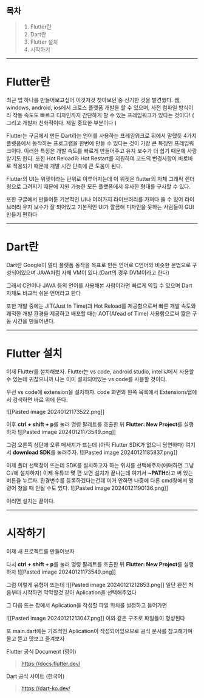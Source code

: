 
## 목차
>1. Flutter란
>2. Dart란 
>3. Flutter 설치
>4. 시작하기

---
# Flutter란
최근 앱 하나를 만들어보고싶어 이것저것 찾아보던 중 신기한 것을 발견했다.
웹, windows, android, ios에서 크로스 플랫폼 개발을 할 수 있으며, 사전 컴파일 방식이라 작동 속도도 빠르고 디자인까지 간단하게 할 수 있는 프레임워크가 있다는 것이다! 
( 그리고 개발자 친화적이다. 제일 중요한 부분이다 )

Flutter는 구글에서 만든 Dart라는 언어를 사용하는 프레임워크로 위에서 말했듯 4가지 플랫폼에서 동작하는 프로그램을 한번에 만들 수 있다는 것이 가장 큰 특징인 프레임워크이다. 이러한 특징은 개발 속도를 빠르게 만들어주고 유지 보수가 더 쉽기 때문에 사랑받기도 한다.
또한 Hot Reload와 Hot Restart를 지원하여 코드의 변경사항이 바로바로 적용되기 때문에 개발 시간 단축에 큰 도움이 된다.

Flutter의 UI는 위젯이라는 단위로 이루어지는데 이 위젯은 flutter의 자체 그래픽 렌더링으로 그려지기 때문에 지원 가능한 모든 플랫폼에서 유사한 형태를 구사할 수 있다. 

또한 구글에서 만들어둔 기본적인 UI나 여러가지 라이브러리를 가져다 쓸 수 있어 라이브러리 유지 보수가 잘 되어있고 기본적인 UI가 깔끔해 디자인을 못하는 사람들이 GUI만들기 편하다

---
# Dart란
Dart란 Google이 멀티 플랫폼 동작을 목표로 만든 언어로 C언어와 비슷한 문법으로 구성되어있으며 JAVA처럼 자체 VM이 있다.(Dart의 경우 DVM이라고 한다)

그래서 C언어나 JAVA 등의 언어를 사용해본 사람이라면 빠르게 익힐 수 있으며 Dart 자체도 비교적 쉬운 언어라고 한다

또한 개발 중에는 JIT(Just In Time)과 Hot Reload를 제공함으로써 빠른 개발 속도와 쾌적한 개발 환경을 제공하고 배포할 때는 AOT(Afead of Time) 사용함으로써 짧은 구동 시간을 만들어낸다.

---

# Flutter 설치
이제 Flutter를 설치해보자. 
Flutter는 vs code, android studio, intelliJ에서 사용할 수 있는데 귀찮으니까 나는 이미 설치되어있는 vs code를 사용할 것이다.

우선 vs code에 extension을 설치하자. code 화면의 왼쪽 목록에서 Extensions탭에서 검색하면 바로 위에 뜬다.

![[Pasted image 20240121173522.png]]

이후 **ctrl + shift + p**를 눌러 명령 팔레트를 호출한 뒤 **Flutter: New Project**를 실행하자
![[Pasted image 20240121173549.png]]

그럼 오른쪽 상단에 오류 메세지가 뜨는데 (아직 Flutter SDK가 없으니 당연하다) 여기서 **download SDK**를 눌러주자.
![[Pasted image 20240121185837.png]]

이제 폴더 선택창이 뜨는데 SDK를 설치하고자 하는 위치를 선택해주자(애매하면 그냥 C:/에 설치하자)
이제 유튜브 몇 편 보면 설치가 끝나는데 여기서 **~PATH**라고 써 있는 버튼을 누르자. 환경변수를 등록하겠다는건데 이거 안하면 나중에 다른 cmd창에서 명령어 쳤을 때 안될 수도 있다.
![[Pasted image 20240121190136.png]]

이러면 설치는 끝이다.

---

# 시작하기
이제 새 프로젝트를 만들어보자

다시 **ctrl + shift + p**를 눌러 명령 팔레트를 호출한 뒤 **Flutter: New Project**를 실행하자
![[Pasted image 20240121173549.png]]

그럼 이렇게 유형이 뜨는데
![[Pasted image 20240121212853.png]]
일단 완전 처음부터 시작하면 막막할것 같아 Aplication을 선택해주었다

그 다음 뜨는 창에서 Aplication을 작성할 파일 위치를 설정하고 들어가면

![[Pasted image 20240121213047.png]]
이와 같은 구조로 파일들이 형성된다

또 main.dart에는 기초적인 Aplication이 작성되어있으므로 공식 문서를 참고해가며 물고 뜯고 맛보고 즐겨보자

Flutter 공식 Document (영어)
>https://docs.flutter.dev/

Dart 공식 사이트 (한국어)
>https://dart-ko.dev/